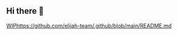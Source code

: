 ## Hi there 👋

[WIP](https://github.com/elijah-team/.github/blob/main/README.md)https://github.com/elijah-team/.github/blob/main/README.md
